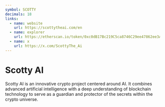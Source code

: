 ```yaml
---
symbol: SCOTTY
decimals: 18
links:
  - name: website
    url: https://scottytheai.com/en
  - name: explorer
    url: https://etherscan.io/token/0xc0dB17Bc219C5ca8746C29ee47862ee3Ad742F4a
  - name: x
    url: https://x.com/ScottyThe_Ai
---
```


# Scotty AI

Scotty AI is an innovative crypto project centered around AI. It combines advanced artificial intelligence with a deep understanding of blockchain technology to serve as a guardian and protector of the secrets within the crypto universe.
